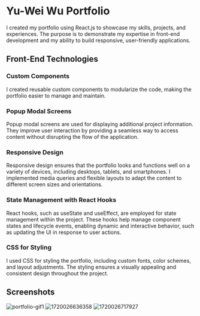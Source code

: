 # Yu-Wei Wu Portfolio

I created my portfolio using React.js to showcase my skills, projects, and experiences. The purpose is to demonstrate my expertise in front-end development and my ability to build responsive, user-friendly applications.

## Front-End Technologies
### Custom Components
I created reusable custom components to modularize the code, making the portfolio easier to manage and maintain.

### Popup Modal Screens
Popup modal screens are used for displaying additional project information. They improve user interaction by providing a seamless way to access content without disrupting the flow of the application.

### Responsive Design
Responsive design ensures that the portfolio looks and functions well on a variety of devices, including desktops, tablets, and smartphones. I implemented media queries and flexible layouts to adapt the content to different screen sizes and orientations.

### State Management with React Hooks
React hooks, such as useState and useEffect, are employed for state management within the project. These hooks help manage component states and lifecycle events, enabling dynamic and interactive behavior, such as updating the UI in response to user actions.

### CSS for Styling
I used CSS for styling the portfolio, including custom fonts, color schemes, and layout adjustments. The styling ensures a visually appealing and consistent design throughout the project.

## Screenshots
![portfolio-gif1](https://github.com/yuwei-3206/Portfolio/assets/122844465/e71b379c-23f2-4279-84b1-d3befac12e81)
![1720026636358](https://github.com/yuwei-3206/Portfolio/assets/122844465/0eb409a2-749c-4869-ab92-7d9b4c2eccb1)
![1720026717927](https://github.com/yuwei-3206/Portfolio/assets/122844465/55f29928-d743-4fdd-a5cb-8ea88aff2e90)


